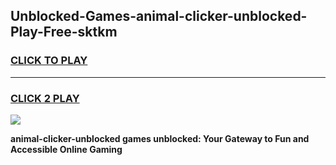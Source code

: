 
## Unblocked-Games-animal-clicker-unblocked-Play-Free-sktkm
<h3>
<a href="https://premium76.site?title=animal-clicker-unblocked&ref=20M">CLICK TO PLAY</a></h3>
<hr>

<h3>
<a href="https://premium76.site?title=animal-clicker-unblocked&ref=20M">CLICK 2 PLAY</a>
  
</h3>

<a href="https://premium76.site?title=animal-clicker-unblocked&ref=19M"><img src="https://clearcache.store/games.png"></a>


**animal-clicker-unblocked games unblocked: Your Gateway to Fun and Accessible Online Gaming**
